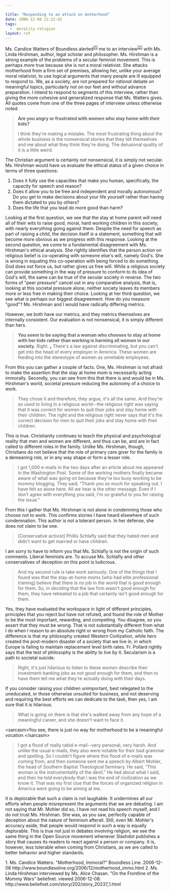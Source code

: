 ```yaml
---

title: "Responding to an attack on motherhood"
date: 2006-12-08 22:22:42
tags:
  -  morality-religion
layout: rut
---
```


Ms. Candice Watters of Boundless alerted<sup>[\[1\]][ref1]</sup> me to an interview<sup>[\[2\]][ref2]</sup> with Ms. Linda Hirshman, author, legal scholar and philosopher.  Ms. Hirshman is a strong example of the problems of a secular feminist movement.  This is perhaps *more* true because she is *not* a moral relativist.  She attacks motherhood from a firm set of premises, allowing her, unlike your average moral relativist, to use logical arguments that many people are ill equipped to respond to.  We, as a society, are not prepared for *rational* debate on meaningful topics, particularly not on our feet and without advance preparation.  I intend to respond to segments of this interview, rather than giving the more cohesive and generalized response that Ms. Watters gives.  All quotes come from one of the three pages of interview unless otherwise noted.

<blockquote><strong>Are you angry or frustrated with women who stay home with their kids?</strong>

I think they're making a mistake. The most frustrating thing about the whole business is the nonsensical stories that they tell themselves and me about what they think they're doing. The delusional quality of it is a little weird.</blockquote>

The Christian argument is certainly *not* nonsensical, it is simply not secular.  Ms. Hirshman would have us evaluate the ethical status of a given choice in terms of three questions:

1. Does it fully use the capacities that make you human, specifically, the capacity for speech and reason? 
2. Does it allow you to be free and independent and morally autonomous? Do you get to make decisions about your life yourself rather than having them dictated to you by others?
3. Does the life that you lead do more good than harm?

Looking at the first question, we see that the stay at home parent will need all of their wits to raise good, moral, hard working children in this society, with nearly everything going against them.   Despite the need for speech as part of raising a child, the decision itself *is* a statement, something that will become more obvious as we progress with this response.  Looking at the second question, we come to a fundamental disagreement with Ms. Hirshman's ethical analysis.  She rightly identifies that the person action on religious belief is co-operating with someone else's will, namely God's.  She is wrong in equating this co-operation with being forced to do something.  God does not force us, but rather gives us free will.  While a religious society can provide something in the way of pressure to conform to its idea of God's will, the same can be true of the secular society in reverse.  The two forms of "peer pressure" cancel out in any comparative analysis, that is, looking at this societal pressure alone, neither society leaves its members more or less free in making their choice.  Looking at her third question, we see what is perhaps our biggest disagreement.  How do you measure "good"?  Ms. Hirshman and I would have radically differing metrics.

However, we both have our metrics, and they metrics themselves are internally consistent.  Our evaluation is not nonsensical, it is simply different than hers.

<blockquote><strong>You seem to be saying that a woman who chooses to stay at home with her kids rather than working is harming all women in our society.</strong> Right. &#2026; There's a law against discriminating, but you can't get into the head of every employer in America. These women are feeding into the stereotype of women as unreliable employees.</blockquote>

From this you can gather a couple of facts.  One, Ms. Hirshman is not afraid to make the assertion that the stay at home mom is necessarily acting immorally.  Secondly, you can see from this that there is and would be in Ms. Hirshman's world, societal pressure reducing the autonomy of a choice to work.

<blockquote>They chose it and therefore, they argue, it's all the same. And they're so used to living in a religious world--the religious right was saying that it was correct for women to quit their jobs and stay home with their children. The right and the religious right never says that it's the correct decision for men to quit their jobs and stay home with their children.</blockquote>

This is true.  Christianity continues to teach the physical and psychological reality that men and women are different, and thus can be, and are in fact called to different roles in the family.  Unlike Ms. Hirshman, though, Christians do not believe that the role of primary care giver for the family is a demeaning role, or in any way shape or form a lesser role.

<blockquote>I got 1,000 e-mails in the two days after an article about me appeared in the Washington Post.  Some of the working mothers finally became aware of what was going on because they're too busy working to be mommy blogging. They said, “Thank you so much for speaking out. I have felt so alone here. All we hear is the other message. Even if I don’t agree with everything you said, I'm so grateful to you for raising the issue.”</blockquote>

From this I gather that Ms. Hirshman is not alone in condemning those who choose not to work.  This confirms stories I have heard elsewhere of such condemnation.  This author is not a tolerant person.  In her defense, she does not claim to be one.

<blockquote>[Conservative activist] Phillis Schlafly said that they hated men and didn't want to get married or have children.</blockquote>

I am sorry to have to inform you that Ms. Schlafly is not the origin of such comments.  Liberal feminists are.  To accuse Ms. Schlafly and other conservatives of deception on this point is ludicrous. 

<blockquote>And my second rule is take work seriously. One of the things that I found was that the stay-at-home moms [who had elite professional training] believe that there is no job in the world that is good enough for them. So, in deciding that the law firm wasn't good enough for them, they have retreated to a job that certainly isn't good enough for them.</blockquote>

Yes, they have evaluated the workspace in light of different principles, principles that you reject but have not refuted, and found the role of Mother to be the most important, rewarding, and compelling.  You disagree, so you assert that they must be wrong.  That is not substantially different from what I do when I reason to an absolute right or wrong from my Catholic faith.  The difference is that *my* philosophy created Western Civilization, while *hers* created the post-modern disaster of a society that we live in, in which Europe is failing to maintain replacement level birth rates.  Fr. Pollard rightly says that the test of philosophy is the ability to live by it.  Secularism is a path to societal suicide.

<blockquote>Right, it's just hilarious to listen to these women describe their investment-banking jobs as not good enough for them, and then to have them tell me what they're actually doing with their days.</blockquote>

If you consider raising your children unimportant, best relegated to the uneducated, or those otherwise unsuited for business, and not deserving and requiring the best efforts we can dedicate to the task, then yes, I am sure that it is hilarious.

<blockquote>What is going on there is that she's walked away from any hope of a meaningful career, and she doesn't want to face it.</blockquote>

&lt;sarcasm&gt;You see, there is just no way for motherhood to be a meaningful vocation.&lt;/sarcasm&gt; 

<blockquote>I got a flood of really rabid e-mail--very personal, very harsh. And unlike the usual e-mails, they also were notable for their bad grammar and spelling. So I couldn’t figure where this flood of e-mails was coming from, and then someone sent me a speech by Albert Mohler, the head of Southern Baptist Theological Seminary. He said, “This woman is the instrumentality of the devil.” He lied about what I said, and then he told everybody that I was the end of civilization as we know it. That was my first clue that the forces of organized religion in America were going to be aiming at me.</blockquote>

It is deplorable that such a claim is not laughable.  It undermines all our efforts when people misrepresent the arguments that we are debating.  I am not saying that Mr. Mohler did so, I have not read his speech myself, and I do not trust Ms. Hirshman.  She was, as you saw, perfectly capable of deception about the nature of feminism afterall.  Still, even Mr. Mohler's accuracy aside, that people would respond in such a way is equally deplorable.  This is true not just in debates involving religion, we see the same thing in the Open Source movement whenever Slashdot publishes a story that causes its readers to react against a person or company.  It is, however, less tolerable when coming from Christians, as we are called to better behavior and higher standards.

<div markdown="1" class="postrefs">
1. Ms. Candice Watters.  "Motherhood, Immoral?" Boundless Line. 2006-12-08 http://www.boundlessline.org/2006/12/motherhood_immo.html
2. Ms. Linda Hirshman interviewed by Ms. Alice Chasan.  "On the Frontline of the Mommy Wars"  beliefnet. viewed 2006-12-08.  http://www.beliefnet.com/story/202/story_20237_1.html
</div>

[ref1]: http://www.boundlessline.org/2006/12/motherhood_immo.html "Motherhood, Immoral?"
[ref2]: http://www.beliefnet.com/story/202/story_20237_1.html "On the Frontline of the Mommy Wars"

